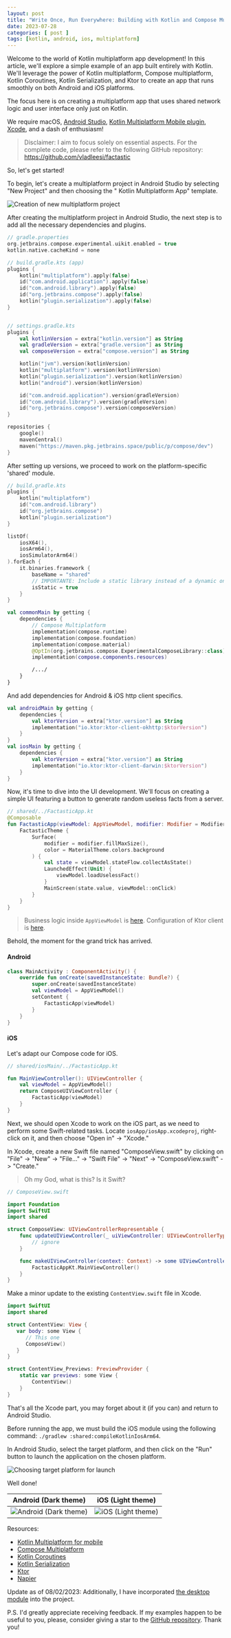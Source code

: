 ```yaml
---
layout: post
title: "Write Once, Run Everywhere: Building with Kotlin and Compose Multiplatform"
date: 2023-07-28
categories: [ post ]
tags: [kotlin, android, ios, multiplatform]
---
```


Welcome to the world of Kotlin multiplatform app development! In this article, we'll explore a simple example of an app
built entirely with Kotlin. We'll leverage the power of Kotlin multiplatform, Compose multiplatform, Kotlin Coroutines,
Kotlin Serialization, and Ktor to create an app that runs smoothly on both Android and iOS platforms.

The focus here is on creating a multiplatform app that uses shared network logic and user interface only just on Kotlin.

We require
macOS, [Android Studio](https://developer.android.com/studio), [Kotlin Multiplatform Mobile plugin](https://plugins.jetbrains.com/plugin/14936-kotlin-multiplatform-mobile), [Xcode](https://developer.apple.com/xcode/),
and a dash of enthusiasm!

> Disclaimer: I aim to focus solely on essential aspects. For the complete code, please refer to the following GitHub
> repository: https://github.com/vladleesi/factastic

So, let's get started!

To begin, let's create a multiplatform project in Android Studio by selecting "New Project" and then choosing the "
Kotlin Multiplatform App" template.

![Creation of new multiplatform project](https://dev-to-uploads.s3.amazonaws.com/uploads/articles/wnn34qwg4p77gjuy6gam.png)

After creating the multiplatform project in Android Studio, the next step is to add all the necessary dependencies and
plugins.

```kotlin
// gradle.properties
org.jetbrains.compose.experimental.uikit.enabled = true
kotlin.native.cacheKind = none

// build.gradle.kts (app)
plugins {
    kotlin("multiplatform").apply(false)
    id("com.android.application").apply(false)
    id("com.android.library").apply(false)
    id("org.jetbrains.compose").apply(false)
    kotlin("plugin.serialization").apply(false)
}


// settings.gradle.kts
plugins {
    val kotlinVersion = extra["kotlin.version"] as String
    val gradleVersion = extra["gradle.version"] as String
    val composeVersion = extra["compose.version"] as String

    kotlin("jvm").version(kotlinVersion)
    kotlin("multiplatform").version(kotlinVersion)
    kotlin("plugin.serialization").version(kotlinVersion)
    kotlin("android").version(kotlinVersion)

    id("com.android.application").version(gradleVersion)
    id("com.android.library").version(gradleVersion)
    id("org.jetbrains.compose").version(composeVersion)
}

repositories {
    google()
    mavenCentral()
    maven("https://maven.pkg.jetbrains.space/public/p/compose/dev")
}
```

After setting up versions, we proceed to work on the platform-specific 'shared' module.

```kotlin
// build.gradle.kts
plugins {
    kotlin("multiplatform")
    id("com.android.library")
    id("org.jetbrains.compose")
    kotlin("plugin.serialization")
}

listOf(
    iosX64(),
    iosArm64(),
    iosSimulatorArm64()
).forEach {
    it.binaries.framework {
        baseName = "shared"
        // IMPORTANTE: Include a static library instead of a dynamic one into the framework.
        isStatic = true
    }
}

val commonMain by getting {
    dependencies {
        // Compose Multiplatform
        implementation(compose.runtime)
        implementation(compose.foundation)
        implementation(compose.material)
        @OptIn(org.jetbrains.compose.ExperimentalComposeLibrary::class)
        implementation(compose.components.resources)

        /.../
    }
}
```

And add dependencies for Android & iOS http client specifics.

```kotlin
val androidMain by getting {
    dependencies {
        val ktorVersion = extra["ktor.version"] as String
        implementation("io.ktor:ktor-client-okhttp:$ktorVersion")
    }
}
val iosMain by getting {
    dependencies {
        val ktorVersion = extra["ktor.version"] as String
        implementation("io.ktor:ktor-client-darwin:$ktorVersion")
    }
}
```

Now, it's time to dive into the UI development. We'll focus on creating a simple UI featuring a button to generate
random useless facts from a server.

```kotlin
// shared/../FactasticApp.kt
@Composable
fun FactasticApp(viewModel: AppViewModel, modifier: Modifier = Modifier) {
    FactasticTheme {
        Surface(
            modifier = modifier.fillMaxSize(),
            color = MaterialTheme.colors.background
        ) {
            val state = viewModel.stateFlow.collectAsState()
            LaunchedEffect(Unit) {
                viewModel.loadUselessFact()
            }
            MainScreen(state.value, viewModel::onClick)
        }
    }
}
```

> Business logic inside `AppViewModel`
> is [here](https://github.com/vladleesi/factastic/blob/master/shared/src/commonMain/kotlin/dev/vladleesi/factastic/presentation/AppViewModel.kt).
> Configuration of Ktor client
> is [here](https://github.com/vladleesi/factastic/blob/master/shared/src/commonMain/kotlin/dev/vladleesi/factastic/data/api/HttpClient.kt).

Behold, the moment for the grand trick has arrived.

#### Android

```kotlin
class MainActivity : ComponentActivity() {
    override fun onCreate(savedInstanceState: Bundle?) {
        super.onCreate(savedInstanceState)
        val viewModel = AppViewModel()
        setContent {
            FactasticApp(viewModel)
        }
    }
}
```

#### iOS

Let's adapt our Compose code for iOS.

```kotlin
// shared/iosMain/../FactasticApp.kt

fun MainViewController(): UIViewController {
    val viewModel = AppViewModel()
    return ComposeUIViewController {
        FactasticApp(viewModel)
    }
}
```

Next, we should open Xcode to work on the iOS part, as we need to perform some Swift-related tasks. Locate
`iosApp/iosApp.xcodeproj`, right-click on it, and then choose "Open in" -> "Xcode."

In Xcode, create a new Swift file named "ComposeView.swift" by clicking on "File" -> "New" -> "File..." -> "Swift
File" -> "Next" -> "ComposeView.swift" -> "Create."

> Oh my God, what is this? Is it Swift?

```swift
// ComposeView.swift

import Foundation
import SwiftUI
import shared

struct ComposeView: UIViewControllerRepresentable {
    func updateUIViewController(_ uiViewController: UIViewControllerType, context: Context) {
        // ignore
    }

    func makeUIViewController(context: Context) -> some UIViewController {
        FactasticAppKt.MainViewController()
    }
}
```

Make a minor update to the existing `ContentView.swift` file in Xcode.

```swift
import SwiftUI
import shared

struct ContentView: View {
   var body: some View {
      // This one
      ComposeView()
   }
}

struct ContentView_Previews: PreviewProvider {
	static var previews: some View {
		ContentView()
	}
}
```

That's all the Xcode part, you may forget about it (if you can) and return to Android Studio.

Before running the app, we must build the iOS module using the following command:
`./gradlew :shared:compileKotlinIosArm64`.

In Android Studio, select the target platform, and then click on the "Run" button to launch the application on the
chosen platform.

![Choosing target platform for launch](https://dev-to-uploads.s3.amazonaws.com/uploads/articles/wy2c9iv7xbl1vms6qo3z.jpg)

Well done!

| Android (Dark theme)                                                                                       | iOS (Light theme)                                                                                       |
|------------------------------------------------------------------------------------------------------------|---------------------------------------------------------------------------------------------------------|
| ![Android (Dark theme)](https://dev-to-uploads.s3.amazonaws.com/uploads/articles/tvgbm18ch9x2vmypi0z2.gif) | ![iOS (Light theme)](https://dev-to-uploads.s3.amazonaws.com/uploads/articles/htgbvoh1d4402og8ims6.gif) |

Resources:

- [Kotlin Multiplatform for mobile](https://kotlinlang.org/docs/multiplatform-mobile-getting-started.html)
- [Compose Multiplatform](https://www.jetbrains.com/lp/compose-multiplatform/)
- [Kotlin Coroutines](https://kotlinlang.org/docs/coroutines-overview.html)
- [Kotlin Serialization](https://kotlinlang.org/docs/serialization.html)
- [Ktor](https://ktor.io/docs/getting-started-ktor-client.html)
- [Napier](https://github.com/AAkira/Napier)

Update as of 08/02/2023:
Additionally, I have incorporated [the desktop module](https://github.com/vladleesi/factastic/tree/master/desktop) into
the project.

P.S.
I'd greatly appreciate receiving feedback. If my examples happen to be useful to you, please, consider giving a star to
the [GitHub repository](https://github.com/vladleesi/factastic). Thank you!
